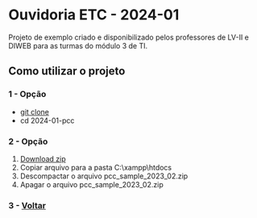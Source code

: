 # Ouvidoria ETC - 2024-01

Projeto de exemplo criado e disponibilizado pelos professores de LV-II e DIWEB para as turmas do módulo 3 de TI.

## Como utilizar o projeto

### 1 - Opção
- [git clone](https://github.com/RoniePetersonDF2/2024-01-pcc/tree/main/)
- cd 2024-01-pcc

### 2 - Opção
1. [Download zip](https://github.com/RoniePetersonDF2/2024-01-pcc/archive/refs/heads/main.zip)
2. Copiar arquivo para a pasta C:\xampp\htdocs
3. Descompactar o arquivo pcc_sample_2023_02.zip
4. Apagar o arquivo pcc_sample_2023_02.zip

### 3 - [Voltar](../README.md)
